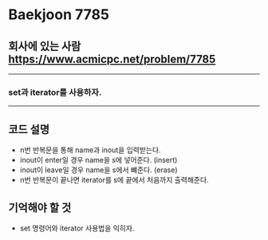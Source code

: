 Baekjoon 7785
=============
회사에 있는 사람  <https://www.acmicpc.net/problem/7785>
---------------
- - -
### set과 iterator를 사용하자.
- - -

## 코드 설명
- n번 반복문을 통해 name과 inout을 입력받는다.
- inout이 enter일 경우 name을 s에 넣어준다. (insert)
- inout이 leave일 경우 name을 s에서 뺴준다. (erase)
- n번 반복문이 끝나면 iterator를 s에 끝에서 처음까지 출력해준다.

## 기억해야 할 것
- set 명령어와 iterator 사용법을 익히자.
